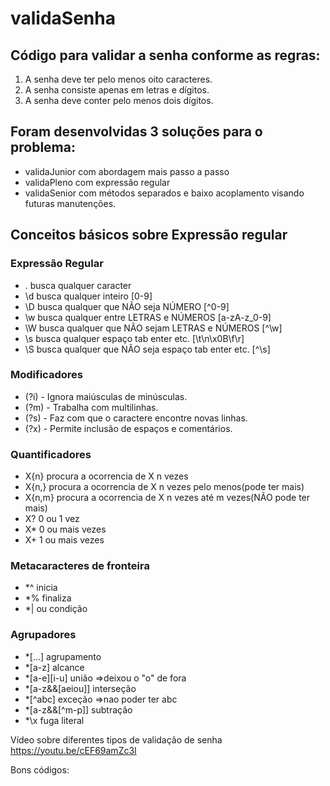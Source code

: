 # validaSenha
## Código para validar a senha conforme as regras:

1. A senha deve ter pelo menos oito caracteres.
2. A senha consiste apenas em letras e dígitos.
3. A senha deve conter pelo menos dois dígitos.

## Foram desenvolvidas 3 soluções para o problema:

* validaJunior com abordagem mais passo a passo
* validaPleno com expressão regular
* validaSenior com métodos separados e baixo acoplamento visando futuras manutenções.


## Conceitos básicos sobre Expressão regular

### Expressão Regular
* .	busca qualquer caracter
* \d	busca qualquer inteiro								[0-9]
* \D	busca qualquer que NÃO seja NÚMERO					[^0-9]
* \w	busca qualquer entre LETRAS e NÚMEROS				[a-zA-z_0-9]
* \W	busca qualquer que NÃO sejam LETRAS e NÚMEROS		[^\w]	
* \s  busca qualquer espaço tab enter etc.				[\t\n\x0B\f\r]
* \S  busca qualquer que NÃO seja espaço tab enter etc.	[^\s]

### Modificadores
* (?i) - Ignora maiúsculas de minúsculas.
* (?m) - Trabalha com multilinhas.
* (?s) - Faz com que o caractere encontre novas linhas.
* (?x) - Permite inclusão de espaços e comentários.

### Quantificadores
* X{n}	procura a ocorrencia de X n vezes
* X{n,}	procura a ocorrencia de X n vezes pelo menos(pode ter mais)
* X{n,m}	procura a ocorrencia de X n vezes até m vezes(NÃO pode ter mais) 
* X?		0 ou 1 vez
* X*		0 ou mais vezes
* X+		1 ou mais vezes

### Metacaracteres de fronteira
* *^	inicia
* *%	finaliza
* *|	ou condição

### Agrupadores
* *[...]				    agrupamento	
* *[a-z] 				alcance		
* *[a-e][i-u]			união		=>deixou o "o" de fora
* *[a-z&&[aeiou]]		interseção	
* *[^abc]				exceção		=>nao poder ter abc
* *[a-z&&[^m-p]]		    subtração	
* *\x					fuga literal
    

Vídeo sobre diferentes tipos de validação de senha https://youtu.be/cEF69amZc3I

Bons códigos:
